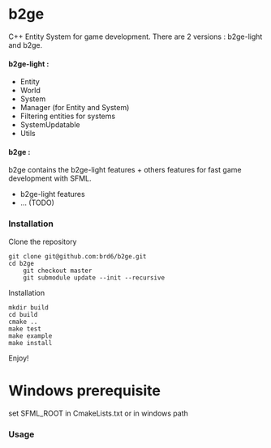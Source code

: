 # b2ge

C++ Entity System for game development. There are 2 versions : b2ge-light and b2ge.

#### b2ge-light :

- Entity
- World
- System
- Manager (for Entity and System)
- Filtering entities for systems
- SystemUpdatable
- Utils

#### b2ge :

b2ge contains the b2ge-light features + others features for fast game development with SFML.

- b2ge-light features
- ... (TODO)

### Installation

Clone the repository

	git clone git@github.com:brd6/b2ge.git
	cd b2ge
    	git checkout master
    	git submodule update --init --recursive
    
Installation

	mkdir build
	cd build
	cmake ..
	make test
	make example
	make install

Enjoy!

# Windows prerequisite

set SFML_ROOT in CmakeLists.txt or in windows path

### Usage
